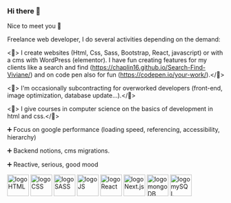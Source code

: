 ### Hi there 👋

Nice to meet you 🙂

Freelance web developer, I do several activities depending on the demand:

<💪> I create websites (Html, Css, Sass, Bootstrap, React, javascript) or with a cms with WordPress (elementor). I have fun creating features for my clients like a search and find (https://chaplin16.github.io/Search-Find-Viviane/) and on code pen also for fun (https://codepen.io/your-work/).</💪>

<💪> I'm occasionally subcontracting for overworked developers (front-end, image optimization, database update...).</💪>

<💪> I give courses in computer science on the basics of development in html and css.</💪>

➕ Focus on google performance (loading speed, referencing, accessibility, hierarchy)

➕ Backend notions, cms migrations.

➕ Reactive, serious, good mood

<div>
  <img src="https://user-images.githubusercontent.com/72522784/207814505-cfdf2a01-dfc6-461a-9938-b0732905266f.png" width="50" height="auto" alt="logo HTML" />
  <img src="https://user-images.githubusercontent.com/72522784/207814554-46f9bd37-2c21-41c9-8977-8884782f18cc.png" width="50" height="auto" alt="logo CSS"/>
  <img src="https://user-images.githubusercontent.com/72522784/207814640-4d066349-b2c0-48cb-bf7a-bc37b54cbb46.png" width="50" height="auto" alt="logo SASS"/>
  <img src="https://user-images.githubusercontent.com/72522784/207814702-8a37b977-b6b2-4304-a945-3799df2f667e.png" width="50" height="auto" alt="logo JS"/>
  <img src="https://user-images.githubusercontent.com/72522784/207814778-773648bf-8380-46fb-8c91-415a7ff6a246.png" width="50" height="auto" alt="logo React"/>
  <img src="https://user-images.githubusercontent.com/72522784/207814787-75a51ecc-d61b-4340-80cd-a4e1389c0924.png" width="50" height="auto" alt="logo Next.js"/>
  <img src="https://user-images.githubusercontent.com/72522784/207814832-016087bb-4554-4f4e-a26d-436a380d6453.png" width="50" height="auto" alt="logo mongoDB"/>
  <img src="https://user-images.githubusercontent.com/72522784/207814839-40842ddb-4cf6-48a7-8656-a44ea1a01be2.png" width="50" height="auto" alt="logo mySQL"/>
</div>


